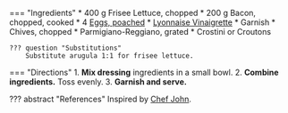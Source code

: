 === "Ingredients"
    * 400 g Frisee Lettuce, chopped
    * 200 g Bacon, chopped, cooked
    * 4 [Eggs, poached](../../eggs/poached-eggs.md)
    * [Lyonnaise Vinaigrette](../../sauces/vinaigrettes/lyonnaise-vinaigrette.md)
    * Garnish
        * Chives, chopped
        * Parmigiano-Reggiano, grated
        * Crostini or Croutons

    ??? question "Substitutions"
        Substitute arugula 1:1 for frisee lettuce.

=== "Directions"
    1. **Mix dressing** ingredients in a small bowl.
    2. **Combine ingredients.** Toss evenly.
    3. **Garnish and serve.**

??? abstract "References"
    Inspired by [Chef John](https://foodwishes.blogspot.com/2013/09/salad-lyonnaise-super-salad-from-city.html).
